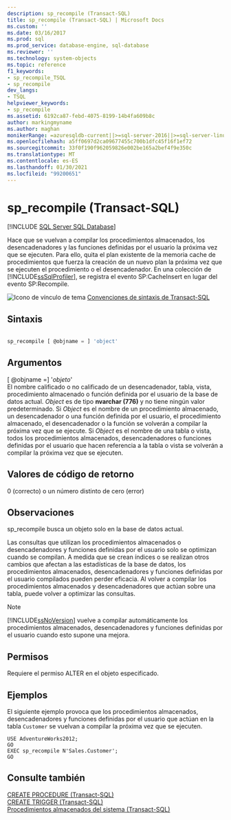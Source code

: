 ```yaml
---
description: sp_recompile (Transact-SQL)
title: sp_recompile (Transact-SQL) | Microsoft Docs
ms.custom: ''
ms.date: 03/16/2017
ms.prod: sql
ms.prod_service: database-engine, sql-database
ms.reviewer: ''
ms.technology: system-objects
ms.topic: reference
f1_keywords:
- sp_recompile_TSQL
- sp_recompile
dev_langs:
- TSQL
helpviewer_keywords:
- sp_recompile
ms.assetid: 6192ca87-febd-4075-8199-14b4fa609b8c
author: markingmyname
ms.author: maghan
monikerRange: =azuresqldb-current||>=sql-server-2016||>=sql-server-linux-2017||=azuresqldb-mi-current
ms.openlocfilehash: a5ff0697d2ca09677455c700b1dfc45f16f1ef72
ms.sourcegitcommit: 33f0f190f962059826e002be165a2bef4f9e350c
ms.translationtype: MT
ms.contentlocale: es-ES
ms.lasthandoff: 01/30/2021
ms.locfileid: "99200651"
---
```

# <a name="sp_recompile-transact-sql"></a>sp_recompile (Transact-SQL)
[!INCLUDE [SQL Server SQL Database](../../includes/applies-to-version/sql-asdb.md)]

  Hace que se vuelvan a compilar los procedimientos almacenados, los desencadenadores y las funciones definidas por el usuario la próxima vez que se ejecuten. Para ello, quita el plan existente de la memoria cache de procedimientos que fuerza la creación de un nuevo plan la próxima vez que se ejecuten el procedimiento o el desencadenador. En una colección de [!INCLUDE[ssSqlProfiler](../../includes/sssqlprofiler-md.md)], se registra el evento SP:CacheInsert en lugar del evento SP:Recompile.  
  
 ![Icono de vínculo de tema](../../database-engine/configure-windows/media/topic-link.gif "Icono de vínculo de tema") [Convenciones de sintaxis de Transact-SQL](../../t-sql/language-elements/transact-sql-syntax-conventions-transact-sql.md)  
  
## <a name="syntax"></a>Sintaxis  
  
```sql  
  
sp_recompile [ @objname = ] 'object'  
```  
  
## <a name="arguments"></a>Argumentos  
 [ @objname =] '*objeto*'  
 El nombre calificado o no calificado de un desencadenador, tabla, vista, procedimiento almacenado o función definida por el usuario de la base de datos actual. *Object* es de tipo **nvarchar (776)** y no tiene ningún valor predeterminado. Si *Object* es el nombre de un procedimiento almacenado, un desencadenador o una función definida por el usuario, el procedimiento almacenado, el desencadenador o la función se volverán a compilar la próxima vez que se ejecute. Si *Object* es el nombre de una tabla o vista, todos los procedimientos almacenados, desencadenadores o funciones definidas por el usuario que hacen referencia a la tabla o vista se volverán a compilar la próxima vez que se ejecuten.  
  
## <a name="return-code-values"></a>Valores de código de retorno  
 0 (correcto) o un número distinto de cero (error)  
  
## <a name="remarks"></a>Observaciones  
 sp_recompile busca un objeto solo en la base de datos actual.  
  
 Las consultas que utilizan los procedimientos almacenados o desencadenadores y funciones definidas por el usuario solo se optimizan cuando se compilan. A medida que se crean índices o se realizan otros cambios que afectan a las estadísticas de la base de datos, los procedimientos almacenados, desencadenadores y funciones definidas por el usuario compilados pueden perder eficacia. Al volver a compilar los procedimientos almacenados y desencadenadores que actúan sobre una tabla, puede volver a optimizar las consultas.  
  
> [!NOTE]  
>  [!INCLUDE[ssNoVersion](../../includes/ssnoversion-md.md)] vuelve a compilar automáticamente los procedimientos almacenados, desencadenadores y funciones definidas por el usuario cuando esto supone una mejora.  
  
## <a name="permissions"></a>Permisos  
 Requiere el permiso ALTER en el objeto especificado.  
  
## <a name="examples"></a>Ejemplos  
 El siguiente ejemplo provoca que los procedimientos almacenados, desencadenadores y funciones definidas por el usuario que actúan en la tabla `Customer` se vuelvan a compilar la próxima vez que se ejecuten.  
  
```  
USE AdventureWorks2012;  
GO  
EXEC sp_recompile N'Sales.Customer';  
GO  
```  
  
## <a name="see-also"></a>Consulte también  
 [CREATE PROCEDURE &#40;Transact-SQL&#41;](../../t-sql/statements/create-procedure-transact-sql.md)   
 [CREATE TRIGGER &#40;Transact-SQL&#41;](../../t-sql/statements/create-trigger-transact-sql.md)   
 [Procedimientos almacenados del sistema &#40;Transact-SQL&#41;](../../relational-databases/system-stored-procedures/system-stored-procedures-transact-sql.md)  
  
  
